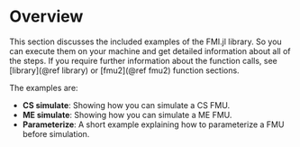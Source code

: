 # Overview

This section discusses the included examples of the FMI.jl library. So you can execute them on your machine and get detailed information about all of the steps. If you require further information about the function calls, see [library](@ref library) or [fmu2](@ref fmu2) function sections.

The examples are:

- __CS simulate__: Showing how you can simulate a CS FMU.
- __ME simulate__: Showing how you can simulate a ME FMU.
- __Parameterize__: A short example explaining how to parameterize a FMU before simulation.

